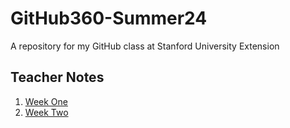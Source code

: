 # GitHub360-Summer24
A repository for my GitHub class at Stanford University Extension

## Teacher Notes
1. [Week One](week01-gitbasics.md)
1. [Week Two](week02-gitbasics.md)
